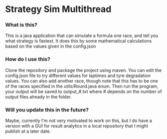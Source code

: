 # Strategy Sim Multithread
### What is this?
This is a java application that can simulate a formula one race, and tell you what strategy is fastest.
It does this by some mathematical calculations based on the values given in the config.json

### How do I use this?
Clone the repository and package the project using maven.
You can edit the config.json file to try different values for laptimes and tyre degradation values.
You can also add another race, though note that this has to be one of the races specified in the utils/Round.java enum.
Then run the program, your output will be saved to output_#.txt where # depends on the number of output files already in the folder.

### Will you update this in the future?
Maybe, currently I'm not very motivated to work on this, but I do have a version with a GUI for result analytics in a local repository that I might publish at a later date.
